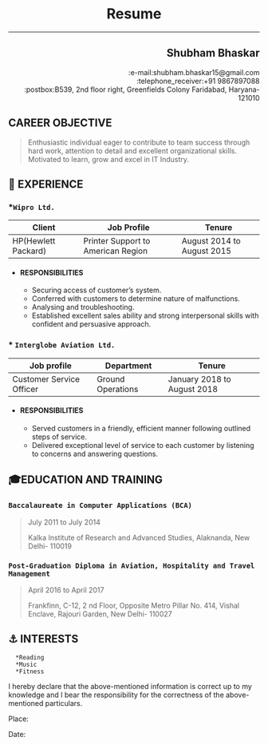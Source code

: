 # <div align="center"> Resume </div>
*********

## <div align="right"> Shubham Bhaskar

<div align="right">:e-mail:shubham.bhaskar15@gmail.com</div>

<div align="right">:telephone_receiver:+91 9867897088</div>

<div align="right">:postbox:B539, 2nd floor right, Greenfields Colony
Faridabad, Haryana-121010</div>


## CAREER OBJECTIVE
>
>Enthusiastic individual eager to contribute to team success through hard work, attention to detail and excellent organizational skills. Motivated to learn, grow and excel in IT Industry.


## 💼 EXPERIENCE

### *`Wipro Ltd.`
| Client | Job Profile | Tenure |
| --- | --- | --- |
|HP(Hewlett Packard)|Printer Support to American Region|August 2014 to August 2015|
* #### RESPONSIBILITIES
   * Securing access of customer’s system.
   * Conferred with customers to determine nature of malfunctions.
   * Analysing and troubleshooting.
   * Established excellent sales ability and strong interpersonal skills with confident
and persuasive approach.


### * `Interglobe Aviation Ltd.`
| Job profile | Department | Tenure |
| ------ | ------ | - |
|Customer Service Officer|Ground Operations|January 2018 to August 2018|

* #### RESPONSIBILITIES
   * Served customers in a friendly, efficient manner following outlined steps of service.
   * Delivered exceptional level of service to each customer by listening to concerns and answering questions.


## 🎓EDUCATION AND TRAINING

### `Baccalaureate in Computer Applications (BCA)`
>
>July 2011 to July 2014
>
>Kalka Institute of Research and Advanced Studies, Alaknanda, New Delhi- 110019

### `Post-Graduation Diploma in Aviation, Hospitality and Travel Management`
>
>April 2016 to April 2017
>
>Frankfinn, C-12, 2 nd Floor, Opposite Metro Pillar No. 414, Vishal Enclave,
Rajouri Garden, New Delhi- 110027

## ⚓ INTERESTS

      *Reading
      *Music
      *Fitness

>
>
I hereby declare that the above-mentioned information is correct up to my knowledge and I
bear the responsibility for the correctness of the above-mentioned particulars.
>
Place:
>
Date:
